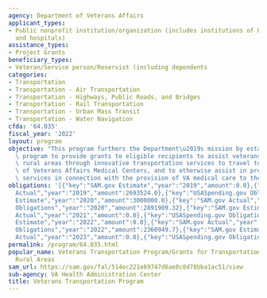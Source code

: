 ```yaml
---
agency: Department of Veterans Affairs
applicant_types:
- Public nonprofit institution/organization (includes institutions of higher education
  and hospitals)
assistance_types:
- Project Grants
beneficiary_types:
- Veteran/Service person/Reservist (including dependents
categories:
- Transportation
- Transportation - Air Transportation
- Transportation - Highways, Public Roads, and Bridges
- Transportation - Rail Transportation
- Transportation - Urban Mass Transit
- Transportation - Water Navigation
cfda: '64.035'
fiscal_year: '2022'
layout: program
objective: "This program furthers the Department\u2019s mission by establishing a\
  \ program to provide grants to eligible recipients to assist veterans in highly\
  \ rural areas through innovative transportation services to travel to Department\
  \ of Veterans Affairs Medical Centers, and to otherwise assist in providing transportation\
  \ services in connection with the provision of VA medical care to these veterans"
obligations: '[{"key":"SAM.gov Estimate","year":"2019","amount":0.0},{"key":"SAM.gov
  Actual","year":"2019","amount":2693524.0},{"key":"USASpending.gov Obligations","year":"2019","amount":2620053.19},{"key":"SAM.gov
  Estimate","year":"2020","amount":3000000.0},{"key":"SAM.gov Actual","year":"2020","amount":0.0},{"key":"USASpending.gov
  Obligations","year":"2020","amount":2891909.32},{"key":"SAM.gov Estimate","year":"2021","amount":3000000.0},{"key":"SAM.gov
  Actual","year":"2021","amount":0.0},{"key":"USASpending.gov Obligations","year":"2021","amount":2198812.55},{"key":"SAM.gov
  Estimate","year":"2022","amount":0.0},{"key":"SAM.gov Actual","year":"2022","amount":3693000.0},{"key":"USASpending.gov
  Obligations","year":"2022","amount":2360949.7},{"key":"SAM.gov Estimate","year":"2023","amount":7000000.0},{"key":"SAM.gov
  Actual","year":"2023","amount":0.0},{"key":"USASpending.gov Obligations","year":"2023","amount":356849.01}]'
permalink: /program/64.035.html
popular_name: Veterans Transportation Program/Grants for Transportation in Highly
  Rural Areas
sam_url: https://sam.gov/fal/514ec221e89747d6ae8c8d78bba1ac51/view
sub-agency: VA Health Administration Center
title: Veterans Transportation Program
---
```

